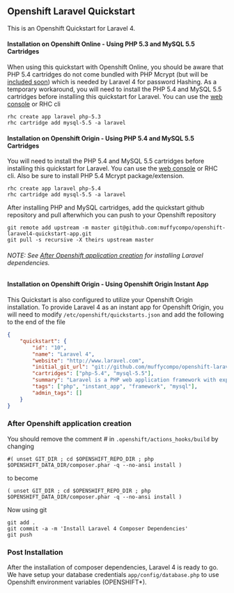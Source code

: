 ## Openshift Laravel Quickstart
This is an Openshift Quickstart for Laravel 4.

#### Installation on Openshift Online - Using PHP 5.3 and MySQL 5.5 Cartridges
When using this quickstart with Openshift Online, you should be aware that PHP 5.4 cartridges do not come bundled with PHP Mcrypt (but will be [included soon](https://trello.com/c/iDrhIUof/136-php-5-4-support-mcrypt-extension)) which is needed by Laravel 4 for password Hashing. As a temporary workaround, you will need to install the PHP 5.4 and MySQL 5.5 cartridges before installing this quickstart for Laravel. You can use the [web console](https://openshift.redhat.com/app/console/applications) or RHC cli

```shell
rhc create app laravel php-5.3
rhc cartridge add mysql-5.5 -a laravel
```

#### Installation on Openshift Origin - Using PHP 5.4 and MySQL 5.5 Cartridges
You will need to install the PHP 5.4 and MySQL 5.5 cartridges before installing this quickstart for Laravel. You can use the [web console](https://openshift.redhat.com/app/console/applications) or RHC cli. Also be sure to install PHP 5.4 Mcrypt package/extension.

```shell
rhc create app laravel php-5.4
rhc cartridge add mysql-5.5 -a laravel
```

After installing PHP and MySQL cartridges, add the quickstart github repository and pull afterwhich you can push to your Openshift repository

```shell
git remote add upstream -m master git@github.com:muffycompo/openshift-laravel4-quickstart-app.git
git pull -s recursive -X theirs upstream master
```
###### NOTE: See [After Openshift application creation](https://github.com/muffycompo/openshift-laravel4-quickstart-app#after-openshift-application-creation) for installing Laravel dependencies.

#### Installation on Openshift Origin - Using Openshift Origin Instant App
This Quickstart is also configured to utilize your Openshift Origin installation. To provide Laravel 4 as an instant app for Openshift Origin, you will need to modify `/etc/openshift/quickstarts.json` and add the following to the end of the file

```json
{
	"quickstart": {
		"id": "10",
		"name": "Laravel 4",
		"website": "http://www.laravel.com",
		"initial_git_url": "git://github.com/muffycompo/openshift-laravel4-quickstart-app.git",
		"cartridges": ["php-5.4", "mysql-5.5"],
		"summary": "Laravel is a PHP web application framework with expressive, elegant syntax.",
		"tags": ["php", "instant_app", "framework", "mysql"],
		"admin_tags": []
	}
}
```

### After Openshift application creation
You should remove the comment # in `.openshift/actions_hooks/build` by changing
```shell
#( unset GIT_DIR ; cd $OPENSHIFT_REPO_DIR ; php $OPENSHIFT_DATA_DIR/composer.phar -q --no-ansi install )
```
to become
```shell
( unset GIT_DIR ; cd $OPENSHIFT_REPO_DIR ; php $OPENSHIFT_DATA_DIR/composer.phar -q --no-ansi install )
```
Now using git
```shell
git add .
git commit -a -m 'Install Laravel 4 Composer Dependencies'
git push
```
### Post Installation
After the installation of composer dependencies, Laravel 4 is ready to go. We have setup your database credentials `app/config/database.php` to use Openshift environment variables (OPENSHIFT*).